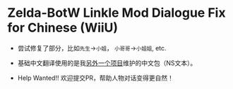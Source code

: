 # Zelda-BotW Linkle Mod Dialogue Fix for Chinese (WiiU)

- 尝试修复了部分，比如`先生`->`小姐`， `小哥哥`->`小姐姐`, etc.

- 基础中文翻译使用的是我[另外一个项目](https://github.com/KrisCris/Zelda-BotW_ChineseLanguagePack)维护的中文包（NS文本）。

- Help Wanted!! 欢迎提交PR，帮助人物对话变得更自然！
